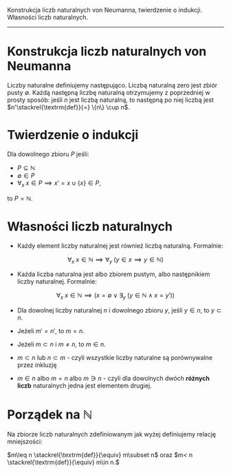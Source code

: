 Konstrukcja liczb naturalnych von Neumanna, twierdzenie o indukcji. Własności liczb naturalnych.

----

# Konstrukcja liczb naturalnych von Neumanna
Liczby naturalne definiujemy następująco. Liczbą naturalną zero jest zbiór pusty $\emptyset$. Każdą następną liczbę naturalną otrzymujemy z poprzedniej w prosty sposób: jeśli $n$ jest liczbą naturalną, to następną po niej liczbą jest $n'\stackrel{\textrm{def}}{=} \{n\} \cup n$.

# Twierdzenie o indukcji
Dla dowolnego zbioru $P$ jeśli:
- $P \subseteq \mathbb{N}$  
- $\emptyset \in P$
- $\forall_{x}\; x\in P \implies x'=x\cup\{x\}\in P$,

to $P=\mathbb{N}$.

# Własności liczb naturalnych
 - Każdy element liczby naturalnej jest również liczbą naturalną. Formalnie:  

 $$\forall_{x}\; x\in\mathbb{N} \implies \forall_{y}\;\left( y\in x  \implies y\in\mathbb{N}\right)$$

 - Każda liczba naturalna jest albo zbiorem pustym, albo następnikiem liczby naturalnej. Formalnie:  

 $$\forall_{x}\; x\in\mathbb{N} \implies (x = \emptyset \lor \exists_{y}\; (y\in\mathbb{N} \land x=y'))$$

 - Dla dowolnej liczby naturalnej $n$ i dowolnego zbioru $y$, jeśli $y\in n$, to $y\subset n$.

 - Jeżeli $m'=n'$, to $m=n$.

 - Jeżeli $m\subset n$ i $m\neq n$, to $m\in n$.

 - $m\subset n$ lub $n\subset m$ - czyli wszystkie liczby naturalne są porównywalne przez inkluzję

 - $m\in n$ albo $m=n$ albo $m\ni n$ - czyli dla dowolnych dwóch **różnych liczb** naturalnych jedna jest elementem drugiej.

# Porządek na $\mathbb{N}$
Na zbiorze liczb naturalnych zdefiniowanym jak wyżej definiujemy relację mniejszości:

$m\leq n \stackrel{\textrm{def}}{\equiv} m\subset n$ oraz $m< n \stackrel{\textrm{def}}{\equiv} m\in n.$
